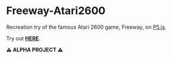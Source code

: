 # Freeway-Atari2600
<p>Recreation try of the famous Atari 2600 game, Freeway, on 
                <a href="https://p5js.org" target="_blank">P5.js</a>.</p>
<p>Try out <b><a target="_blank" href="https://editor.p5js.org/joao.nakano/full/oSRZB_fEB">HERE</a></b>.</p>
<p><strong>⚠️ ALPHA PROJECT ⚠️</strong></p>
